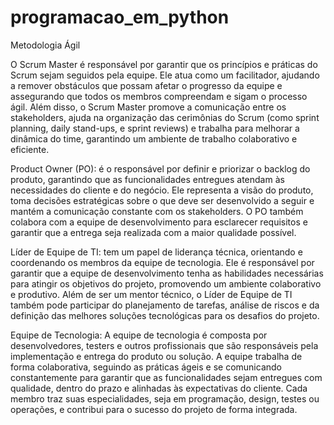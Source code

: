 # programacao_em_python

Metodologia Ágil

O Scrum Master é responsável por garantir que os princípios e práticas do Scrum sejam seguidos pela equipe. Ele atua como um facilitador, ajudando a remover obstáculos que possam afetar o progresso da equipe e assegurando que todos os membros compreendam e sigam o processo ágil. Além disso, o Scrum Master promove a comunicação entre os stakeholders, ajuda na organização das cerimônias do Scrum (como sprint planning, daily stand-ups, e sprint reviews) e trabalha para melhorar a dinâmica do time, garantindo um ambiente de trabalho colaborativo e eficiente.

Product Owner (PO): é o responsável por definir e priorizar o backlog do produto, garantindo que as funcionalidades entregues atendam às necessidades do cliente e do negócio. Ele representa a visão do produto, toma decisões estratégicas sobre o que deve ser desenvolvido a seguir e mantém a comunicação constante com os stakeholders. O PO também colabora com a equipe de desenvolvimento para esclarecer requisitos e garantir que a entrega seja realizada com a maior qualidade possível.

Líder de Equipe de TI: tem um papel de liderança técnica, orientando e coordenando os membros da equipe de tecnologia. Ele é responsável por garantir que a equipe de desenvolvimento tenha as habilidades necessárias para atingir os objetivos do projeto, promovendo um ambiente colaborativo e produtivo. Além de ser um mentor técnico, o Líder de Equipe de TI também pode participar do planejamento de tarefas, análise de riscos e da definição das melhores soluções tecnológicas para os desafios do projeto.

Equipe de Tecnologia: A equipe de tecnologia é composta por desenvolvedores, testers e outros profissionais que são responsáveis pela implementação e entrega do produto ou solução. A equipe trabalha de forma colaborativa, seguindo as práticas ágeis e se comunicando constantemente para garantir que as funcionalidades sejam entregues com qualidade, dentro do prazo e alinhadas às expectativas do cliente. Cada membro traz suas especialidades, seja em programação, design, testes ou operações, e contribui para o sucesso do projeto de forma integrada.
